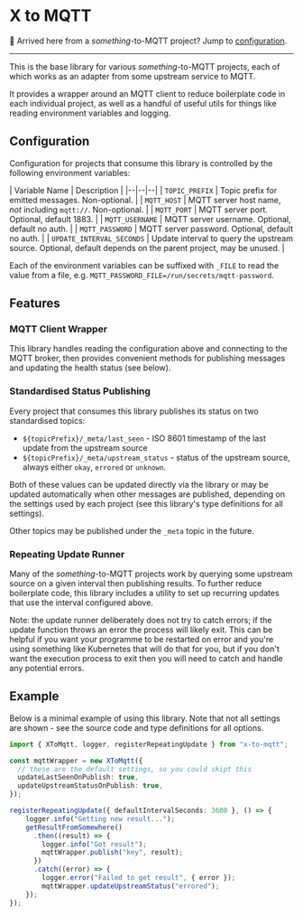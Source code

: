 # X to MQTT

👋 Arrived here from a _something_-to-MQTT project? Jump to [configuration](#configuration).

---

This is the base library for various _something_-to-MQTT projects, each of which works as an adapter from some upstream service to MQTT.

It provides a wrapper around an MQTT client to reduce boilerplate code in each individual project, as well as a handful of useful utils for things like reading environment variables and logging.

## Configuration

Configuration for projects that consume this library is controlled by the following environment variables:

| Variable Name | Description |
|--|--|--|
| `TOPIC_PREFIX` | Topic prefix for emitted messages. Non-optional. |
| `MQTT_HOST` | MQTT server host name, _not_ including `mqtt://`. Non-optional. |
| `MQTT_PORT` | MQTT server port. Optional, default 1883. |
| `MQTT_USERNAME` | MQTT server username. Optional, default no auth. |
| `MQTT_PASSWORD` | MQTT server password. Optional, default no auth. |
| `UPDATE_INTERVAL_SECONDS` | Update interval to query the upstream source. Optional, default depends on the parent project, may be unused. |

Each of the environment variables can be suffixed with `_FILE` to read the value from a file, e.g. `MQTT_PASSWORD_FILE=/run/secrets/mqtt-password`.

## Features

### MQTT Client Wrapper

This library handles reading the configuration above and connecting to the MQTT broker, then provides convenient methods for publishing messages and updating the health status (see below).

### Standardised Status Publishing

Every project that consumes this library publishes its status on two standardised topics:

- `${topicPrefix}/_meta/last_seen` - ISO 8601 timestamp of the last update from the upstream source
- `${topicPrefix}/_meta/upstream_status` - status of the upstream source, always either `okay`, `errored` or `unknown`.

Both of these values can be updated directly via the library or may be updated automatically when other messages are published, depending on the settings used by each project (see this library's type definitions for all settings).

Other topics may be published under the `_meta` topic in the future.

### Repeating Update Runner

Many of the _something_-to-MQTT projects work by querying some upstream source on a given interval then publishing results. To further reduce boilerplate code, this library includes a utility to set up recurring updates that use the interval configured above.

Note: the update runner deliberately does not try to catch errors; if the update function throws an error the process will likely exit. This can be helpful if you want your programme to be restarted on error and you're using something like Kubernetes that will do that for you, but if you don't want the execution process to exit then you will need to catch and handle any potential errors.

## Example

Below is a minimal example of using this library. Note that not all settings are shown - see the source code and type definitions for all options.

```typescript
import { XToMqtt, logger, registerRepeatingUpdate } from "x-to-mqtt";

const mqttWrapper = new XToMqtt({
  // these are the default settings, so you could skipt this
  updateLastSeenOnPublish: true,
  updateUpstreamStatusOnPublish: true,
});

registerRepeatingUpdate({ defaultIntervalSeconds: 3600 }, () => {
    logger.info("Getting new result...");
    getResultFromSomewhere()
      .then((result) => {
        logger.info("Got result");
        mqttWrapper.publish("key", result);
 	  })
	  .catch((error) => {
	    logger.error("Failed to get result", { error });
	    mqttWrapper.updateUpstreamStatus("errored");
  	});
});
```
